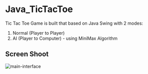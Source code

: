 # Java_TicTacToe
Tic Tac Toe Game is built that based on Java Swing with 2 modes:
1. Normal (Player to Player)
2. AI (Player to Computer) - using MiniMax Algorithm
## Screen Shoot
![main-interface](https://live.staticflickr.com/65535/51003751780_187cc3c770_b.jpg)

